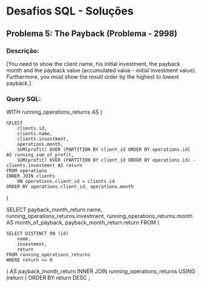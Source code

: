 # Desafios SQL - Soluções

## Problema 5: The Payback (Problema - 2998)
### Descrição:
[You need to show the client name, his initial investment, the payback month and the payback value (accumulated value - initial investment value). Furthermore, you must show the result order by the highest to lowest payback.]

### Query SQL:

WITH running_operations_returns AS (

	SELECT
		clients.id,
		clients.name,
		clients.investment,
		operations.month,
		SUM(profit) OVER (PARTITION BY client_id ORDER BY operations.id) AS running_sum_of_profit,
		SUM(profit) OVER (PARTITION BY client_id ORDER BY operations.id) - clients.investment AS return
	FROM operations
	INNER JOIN clients
		ON operations.client_id = clients.id
	ORDER BY operations.client_id, operations.month

)

SELECT
	payback_month_return.name,
	running_operations_returns.investment,
	running_operations_returns.month AS month_of_payback,
	payback_month_return.return
FROM (

	SELECT DISTINCT ON (id)
		name,
		investment,
		return
	FROM running_operations_returns
	WHERE return >= 0

) AS payback_month_return
INNER JOIN running_operations_returns
	USING (return )
ORDER BY return DESC
;
